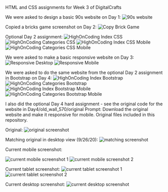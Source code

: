 HTML and CSS assignments for Week 3 of DigitalCrafts

We were asked to design a basic 90s website on Day 1:
![90s website](90s_website.png)

Copied a bricks game screenshot on Day 2:
![Copy Brick Game](screenshots/copy_brick_game.png)

Optional Day 2 assignment:
![HighOnCoding Index CSS](screenshots/HighOnCoding_index_CSS.png)
![HighOnCoding Categories CSS](screenshots/HighOnCoding_categories_CSS.png)
![HighOnCoding Index CSS Mobile](screenshots/HOC_CSS_Index_Mobile.png)
![HighOnCoding Categories CSS Mobile](screenshots/HOC_CSS_Cat_M.png)

We were asked to make a basic responsive website on Day 3:
![Responsive Desktop](screenshots/responsive_desktop.png)
![Responsive Mobile](screenshots/responsive_mobile.png)

We were asked to do the same website from the optional Day 2 assignment in Bootstrap on Day 4:
![HighOnCoding Index Bootstrap](screenshots/HighOnCoding_index_Bootstrap.png)
![HighOnCoding Categories Bootstrap](screenshots/HighOnCoding_categories_Bootstrap.png)
![HighOnCoding Index Bootstrap Mobile](screenshots/HOC_Bootstrap_Index_Mobile.png)
![HighOnCoding Categories Bootstrap Mobile](screenshots/HOC_Bootstrap_Categories_Mobile.png)

I also did the optional Day 4 hard assignment - see the original code for the website in Day4/old_wall_570/original
Prompt: Download the original website and make it responsive for mobile. Original files included in this repository.

Original:
![original screenshot](screenshots/original_screenshot.png)

Matching original in desktop view (9/26/20):
![matching screenshot](screenshots/matching_screenshot.png)

Current mobile screenshot:

![current mobile screenshot 1](screenshots/current_mobile1.png)
![current mobile screenshot 2](screenshots/current_mobile2.png)

Current tablet screenshot:
![current tablet screenshot 1](screenshots/current_tablet1.png)
![current tablet screenshot 2](screenshots/current_tablet2.png)

Current desktop screenshot:
![current desktop screenshot](screenshots/current_desktop.png)